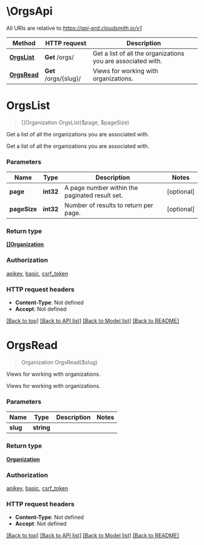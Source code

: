 # \OrgsApi

All URIs are relative to *https://api-prd.cloudsmith.io/v1*

Method | HTTP request | Description
------------- | ------------- | -------------
[**OrgsList**](OrgsApi.md#OrgsList) | **Get** /orgs/ | Get a list of all the organizations you are associated with.
[**OrgsRead**](OrgsApi.md#OrgsRead) | **Get** /orgs/{slug}/ | Views for working with organizations.


# **OrgsList**
> []Organization OrgsList($page, $pageSize)

Get a list of all the organizations you are associated with.

Get a list of all the organizations you are associated with.


### Parameters

Name | Type | Description  | Notes
------------- | ------------- | ------------- | -------------
 **page** | **int32**| A page number within the paginated result set. | [optional] 
 **pageSize** | **int32**| Number of results to return per page. | [optional] 

### Return type

[**[]Organization**](Organization.md)

### Authorization

[apikey](../README.md#apikey), [basic](../README.md#basic), [csrf_token](../README.md#csrf_token)

### HTTP request headers

 - **Content-Type**: Not defined
 - **Accept**: Not defined

[[Back to top]](#) [[Back to API list]](../README.md#documentation-for-api-endpoints) [[Back to Model list]](../README.md#documentation-for-models) [[Back to README]](../README.md)

# **OrgsRead**
> Organization OrgsRead($slug)

Views for working with organizations.

Views for working with organizations.


### Parameters

Name | Type | Description  | Notes
------------- | ------------- | ------------- | -------------
 **slug** | **string**|  | 

### Return type

[**Organization**](Organization.md)

### Authorization

[apikey](../README.md#apikey), [basic](../README.md#basic), [csrf_token](../README.md#csrf_token)

### HTTP request headers

 - **Content-Type**: Not defined
 - **Accept**: Not defined

[[Back to top]](#) [[Back to API list]](../README.md#documentation-for-api-endpoints) [[Back to Model list]](../README.md#documentation-for-models) [[Back to README]](../README.md)

